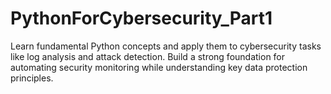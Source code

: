 # PythonForCybersecurity_Part1
Learn fundamental Python concepts and apply them to cybersecurity tasks like log analysis and attack detection. Build a strong foundation for automating security monitoring while understanding key data protection principles.
